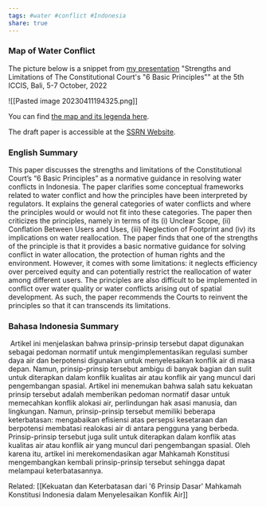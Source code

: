 ```yaml
---
tags: #water #conflict #Indonesia 
share: true
---
```


### Map of Water Conflict

The picture below is a snippet from [my presentation](https://www.youtube.com/watch?v=xuPYQqHa5YU) "Strengths and Limitations of The Constitutional Court's "6 Basic Principles"" at the 5th ICCIS, Bali, 5-7 October, 2022

![[Pasted image 20230411194325.png]]

You can find [the map and its legenda here](https://www.mapcustomizer.com/map/Water%20Conflict%20in%20Indonesia?utm_source=pocket_saves).

The draft paper is accessible at the [SSRN Website](https://deliverypdf.ssrn.com/delivery.php?ID=874121115073070003003118119106082029117043064003031030025124076026003093014107112122122049008101104109008007026069018112068113040060087061002003009020122071125113022045060064120009020080092072026012099108031006099081081008022001089006016087120005007&EXT=pdf&INDEX=TRUE).

### English Summary

This paper discusses the strengths and limitations of the Constitutional Court’s “6 Basic Principles” as a normative guidance in resolving water conflicts in Indonesia. The paper clarifies some conceptual frameworks related to water conflict and how the principles have been interpreted by regulators. It explains the general categories of water conflicts and where the principles would or would not fit into these categories. The paper then criticizes the principles, namely in terms of its (i) Unclear Scope, (ii) Conflation Between Users and Uses, (iii) Neglection of Footprint and (iv) its implications on water reallocation. The paper finds that one of the strengths of the principle is that it provides a basic normative guidance for solving conflict in water allocation, the protection of human rights and the environment. However, it comes with some limitations: it neglects efficiency over perceived equity and can potentially restrict the reallocation of water among different users. The principles are also difficult to be implemented in conflict over water quality or water conflicts arising out of spatial development. As such, the paper recommends the Courts to reinvent the principles so that it can transcends its limitations.


### Bahasa Indonesia Summary

 Artikel ini menjelaskan bahwa prinsip-prinsip tersebut dapat digunakan sebagai pedoman normatif untuk mengimplementasikan regulasi sumber daya air dan berpotensi digunakan untuk menyelesaikan konflik air di masa depan. Namun, prinsip-prinsip tersebut ambigu di banyak bagian dan sulit untuk diterapkan dalam konflik kualitas air atau konflik air yang muncul dari pengembangan spasial. Artikel ini menemukan bahwa salah satu kekuatan prinsip tersebut adalah memberikan pedoman normatif dasar untuk memecahkan konflik alokasi air, perlindungan hak asasi manusia, dan lingkungan. Namun, prinsip-prinsip tersebut memiliki beberapa keterbatasan: mengabaikan efisiensi atas persepsi kesetaraan dan berpotensi membatasi realokasi air di antara pengguna yang berbeda. Prinsip-prinsip tersebut juga sulit untuk diterapkan dalam konflik atas kualitas air atau konflik air yang muncul dari pengembangan spasial. Oleh karena itu, artikel ini merekomendasikan agar Mahkamah Konstitusi mengembangkan kembali prinsip-prinsip tersebut sehingga dapat melampaui keterbatasannya.
 

Related:
[[Kekuatan dan Keterbatasan dari '6 Prinsip Dasar' Mahkamah Konstitusi Indonesia dalam Menyelesaikan Konflik Air]]